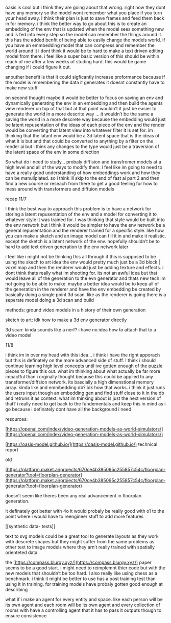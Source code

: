 oasis is cool but i think they are going about that wrong. right now they dont have any memory so the model wont remember what you place if you turn your head away. I think their plan is just to save frames and feed them back in for memory. i think the better way to go about this is to create an embedding of the env that is updated when the model sees something new and is fed into every step so the model can remember the things around it. this has the added benfit of being able to easily change the models world. if you have an emmbedding model that can compress and remember the world around it i dont think it would be to hard to make a text driven editing model from there. i feel like a super basic version of this should be within reach of me after a few weeks of studing hard. this would be game changing if i could figure it out.

  

anouther benefit is that it could sigficantly increase proformance because if the model is remembering the data it generates it doesnt constantly have to make new stuff

on second thought maybe it would be better to focus on saving an env and dynamically generating the env in an embedding and then build the agents view renderer on top of that but at that point wouldn’t it just be easier to generate the world in a more descrite way … it wouldn’t be the same a saving the world in a more descrete way because the embedding would just be latent repusentation of the ideas of each piece of the env and the render would be converting that latent view into whatever filter it is set for. im thinking that the latant env would be a 3d latent space that is the ideas of what it is but and that could be converted to anything by a filter on the render ai but i think any changes to the type would just be a traversion of the latent space of the env in some direction

  

  

So what do i need to study… probaly diffision and transfromer models at a high level and all of the ways to modify them. i feel like im going to need to have a really good understanding of how embeddings work and how they can be manuliplated. so i think ill skip to the end of fast ai part 2 and then find a new course or reseach from there to get a good feeling for how to mess around with transformers and diffuion models

  

recap 11/7

I think the best way to approach this problem is to have a network for storing a latent repusentation of the env and a model for converting it to whatever style it was trained for. I was thinking that style would be built into the env network but i think it would be simpler to have the env network be a general repusentation and the renderer trained for a specific style. like how you can make a sketch and an image model can fill it in and make it realistic. except the sketch is a latent network of the env. hopefully shouldn’t be to hard to add text driven generation to the env network later

  

i feel like i might not be thinking this all through if this is supposed to be using the skech to art idea the env would pretty much just be a 3d block | voxel map and then the renderer would just be adding texture and effects. i dont think thats really what im shooting for. its not an awful idea but that would leave all of the generation to the evn generator and thats new tech im not going to be able to make. maybe a better idea would be to keep all of the generation in the renderer and have the env embedding be created by basically doing a single point 3d scan. like as the renderer is going there is a seperate model doing a 3d scan and build

  

methods: ground video models in a history of their own generation

sketch to art: idk how to make a 3d env generator directly

3d scan: kinda sounds like a nerf? i have no idea how to attach that to a video model

  

11/8

i think im in over my head with this idea… i think i have the right apporach but this is definately on the more advanced side of stuff. I think i should continue learning high level concepts until ive gotten enough of the puzzle pieces to figure this out. what im thinking about what actually be far more impactful than i orginally thought because this could be applied to any transformer/diffsion network. its bascially a high dimenstional memory array. kinda like and emmbedding db? idk how that works. i think it just runs the users input though an embedding gen and find stuff close to it in the db and retruns it as context. what im thinking about is just the next version of that? i really need to get back to the fundementals and keep this in mind as i go because i definately dont have all the background i need

  

  

resources:

[https://openai.com/index/video-generation-models-as-world-simulators/](https://openai.com/index/video-generation-models-as-world-simulators/)

[https://oasis-model.github.io/](https://oasis-model.github.io/) technical report

  

old

[https://platform.maket.ai/projects/670ce4b385095c255857c54c/floorplan-generator?tool=floorplan-generator](https://platform.maket.ai/projects/670ce4b385095c255857c54c/floorplan-generator?tool=floorplan-generator)

doesn’t seem like theres been any real advancement in floorplan generation.

it definately got better with 4o it would probaly be really good with o1 to the point where i would have to reengineer stuff to add more features



[[synthetic data- tests]]

text to svg models could be a great tool to generate layouts as they work with descrete shapes but they might suffer from the same problems as other text to image models where they arn’t really trained with spatially orienteted data.

the [https://compass.blurgy.xyz/](https://compass.blurgy.xyz/) paper seems to be a good start. i might need to reimplemnt thier code but with the new models that shouldn’t be too hard. I also really like using chess as a benchmark. i think it might be better to use has a post training test than using it in training. for training models have probaly gotten good enough at describing

  

  

  

  

  

what if i make an agent for every entity and space. like each person will be its own agent and each room will be its own agent and every collection of rooms with have a controlling agent that it has to pass it outputs though to ensure consistence